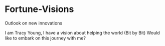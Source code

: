 # Fortune-Visions

Outlook on new innovations

I am Tracy Young, I have a vision about helping the world (Bit by Bit)
Would like to embark on this journey with me? 
